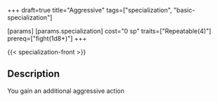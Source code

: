 +++
draft=true
title="Aggressive"
tags=["specialization", "basic-specialization"]

[params]
  [params.specialization]
    cost="0 sp"
    traits=["Repeatable(4)"]
    prereq=["fight(1d8+)"]
+++

{{< specialization-front >}}

## Description

You gain an additional aggressive action

